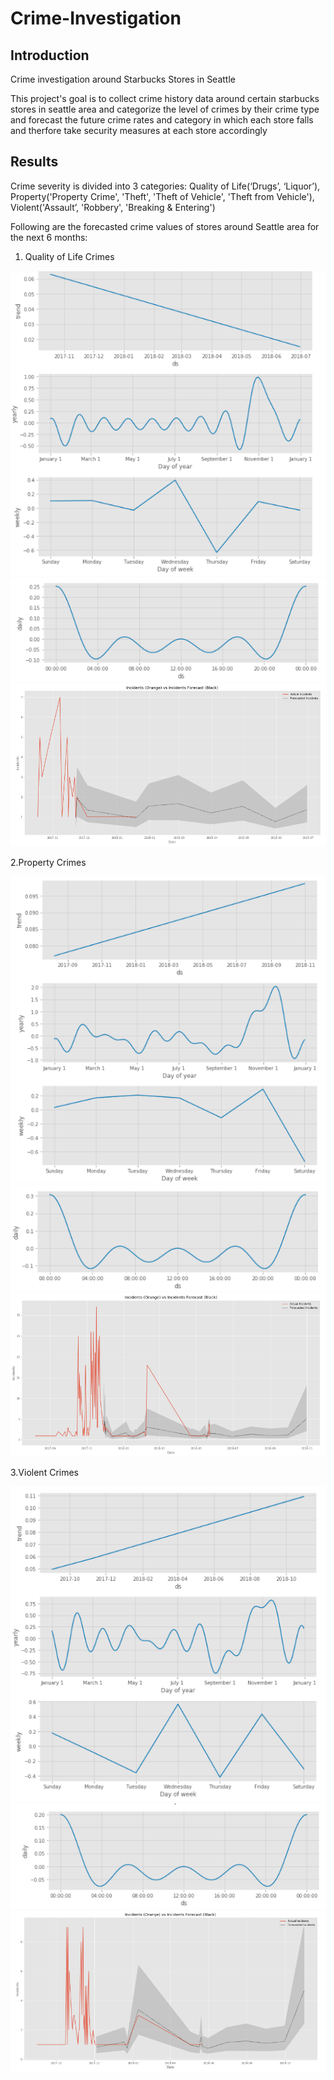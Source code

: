 # Crime-Investigation
## Introduction
Crime investigation around Starbucks Stores in Seattle

This project's goal is to collect crime history data around certain starbucks stores in seattle area and categorize the level of crimes by their crime type and forecast the future crime rates and category in which each store falls and therfore take security measures at each store accordingly 

## Results
Crime severity is divided into 3 categories: Quality of Life(‘Drugs’, ‘Liquor’), Property('Property Crime',
'Theft', 'Theft of Vehicle', 'Theft from Vehicle'), Violent('Assault’, 'Robbery', 'Breaking & Entering')

Following are the forecasted crime values of stores around Seattle area for the next 6 months:

1. Quality of Life Crimes

![alt text](https://github.com/LalithaPalleti/Crime-Investigation/blob/master/Quality%201.PNG)
![alt text](https://github.com/LalithaPalleti/Crime-Investigation/blob/master/Quality%203.PNG)
![alt text](https://github.com/LalithaPalleti/Crime-Investigation/blob/master/Quality2%20Png.PNG)

2.Property Crimes

![alt text](https://github.com/LalithaPalleti/Crime-Investigation/blob/master/Property1.PNG)
![alt text](https://github.com/LalithaPalleti/Crime-Investigation/blob/master/Property3.PNG)
![alt text](https://github.com/LalithaPalleti/Crime-Investigation/blob/master/Property2.PNG)

3.Violent Crimes

![alt text](https://github.com/LalithaPalleti/Crime-Investigation/blob/master/Violent1.PNG)
![alt text](https://github.com/LalithaPalleti/Crime-Investigation/blob/master/Violent3.PNG)
![alt text](https://github.com/LalithaPalleti/Crime-Investigation/blob/master/Violent2.PNG)

